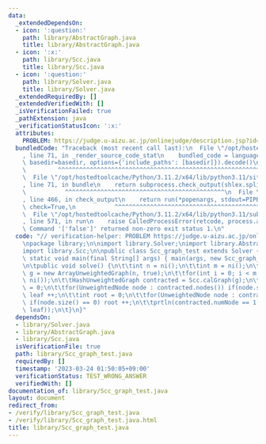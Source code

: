 ```yaml
---
data:
  _extendedDependsOn:
  - icon: ':question:'
    path: library/AbstractGraph.java
    title: library/AbstractGraph.java
  - icon: ':x:'
    path: library/Scc.java
    title: library/Scc.java
  - icon: ':question:'
    path: library/Solver.java
    title: library/Solver.java
  _extendedRequiredBy: []
  _extendedVerifiedWith: []
  _isVerificationFailed: true
  _pathExtension: java
  _verificationStatusIcon: ':x:'
  attributes:
    PROBLEM: https://judge.u-aizu.ac.jp/onlinejudge/description.jsp?id=0366
  bundledCode: "Traceback (most recent call last):\n  File \"/opt/hostedtoolcache/Python/3.11.2/x64/lib/python3.11/site-packages/onlinejudge_verify/documentation/build.py\"\
    , line 71, in _render_source_code_stat\n    bundled_code = language.bundle(stat.path,\
    \ basedir=basedir, options={'include_paths': [basedir]}).decode()\n          \
    \         ^^^^^^^^^^^^^^^^^^^^^^^^^^^^^^^^^^^^^^^^^^^^^^^^^^^^^^^^^^^^^^^^^^^^^^^^^^^^^^^^^\n\
    \  File \"/opt/hostedtoolcache/Python/3.11.2/x64/lib/python3.11/site-packages/onlinejudge_verify/languages/user_defined.py\"\
    , line 71, in bundle\n    return subprocess.check_output(shlex.split(command))\n\
    \           ^^^^^^^^^^^^^^^^^^^^^^^^^^^^^^^^^^^^^^^^^^^^^\n  File \"/opt/hostedtoolcache/Python/3.11.2/x64/lib/python3.11/subprocess.py\"\
    , line 466, in check_output\n    return run(*popenargs, stdout=PIPE, timeout=timeout,\
    \ check=True,\n           ^^^^^^^^^^^^^^^^^^^^^^^^^^^^^^^^^^^^^^^^^^^^^^^^^^^^^^^^^\n\
    \  File \"/opt/hostedtoolcache/Python/3.11.2/x64/lib/python3.11/subprocess.py\"\
    , line 571, in run\n    raise CalledProcessError(retcode, process.args,\nsubprocess.CalledProcessError:\
    \ Command '['false']' returned non-zero exit status 1.\n"
  code: "// verification-helper: PROBLEM https://judge.u-aizu.ac.jp/onlinejudge/description.jsp?id=0366\n\
    \npackage library;\n\nimport library.Solver;\nimport library.AbstractGraph;\n\
    import library.Scc;\n\npublic class Scc_graph_test extends Solver {\n\tpublic\
    \ static void main(final String[] args) { main(args, new Scc_graph_test()); }\n\
    \n\tpublic void solve() {\n\t\tint n = ni();\n\t\tint m = ni();\n\t\tArrayUnweightedGraph\
    \ g = new ArrayUnweightedGraph(n, true);\n\t\tfor(int i = 0; i < m; i ++) g.add(ni(),\
    \ ni());\n\t\tHashUnweightedGraph contracted = Scc.calGraph(g);\n\t\tint leaf\
    \ = 0;\n\t\tfor(UnweightedNode node : contracted.nodes()) if(node.size() == 0)\
    \ leaf ++;\n\t\tint root = 0;\n\t\tfor(UnweightedNode node : contracted.reverseNodes())\
    \ if(node.size() == 0) root ++;\n\t\tprtln(contracted.numNode == 1 ? 0 : max(root,\
    \ leaf));\n\t}\n}"
  dependsOn:
  - library/Solver.java
  - library/AbstractGraph.java
  - library/Scc.java
  isVerificationFile: true
  path: library/Scc_graph_test.java
  requiredBy: []
  timestamp: '2023-03-24 01:50:05+09:00'
  verificationStatus: TEST_WRONG_ANSWER
  verifiedWith: []
documentation_of: library/Scc_graph_test.java
layout: document
redirect_from:
- /verify/library/Scc_graph_test.java
- /verify/library/Scc_graph_test.java.html
title: library/Scc_graph_test.java
---
```

